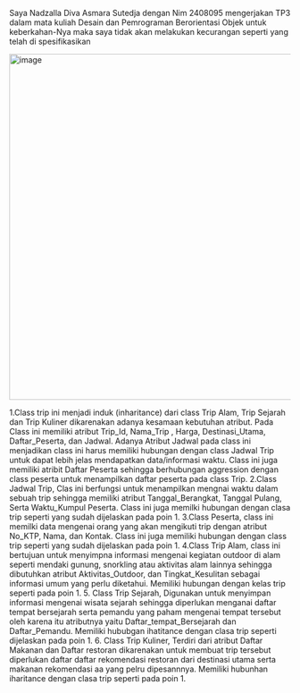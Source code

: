 Saya Nadzalla Diva Asmara Sutedja dengan Nim 2408095 mengerjakan TP3 dalam mata kuliah Desain dan Pemrograman Berorientasi Objek untuk keberkahan-Nya maka saya tidak akan melakukan kecurangan seperti yang telah di spesifikasikan

<img width="1260" height="619" alt="image" src="https://github.com/user-attachments/assets/fabe1c3c-e7ca-4474-8605-ff821228d142" />

1.Class trip ini menjadi induk (inharitance) dari class Trip Alam, Trip Sejarah dan Trip Kuliner dikarenakan adanya kesamaan kebutuhan atribut. Pada Class ini memiliki atribut Trip_Id, Nama_Trip , Harga, Destinasi_Utama, Daftar_Peserta, dan Jadwal. Adanya Atribut Jadwal pada class ini menjadikan class ini harus memiliki hubungan dengan class Jadwal Trip untuk dapat lebih jelas mendapatkan data/informasi waktu. Class ini juga memiliki atribit Daftar Peserta sehingga berhubungan aggression dengan class peserta untuk menampilkan daftar peserta pada class Trip.
2.Class Jadwal Trip, Clas ini berfungsi untuk menampilkan mengnai waktu dalam sebuah trip sehingga memiliki atribut Tanggal_Berangkat, Tanggal Pulang, Serta Waktu_Kumpul Peserta. Class ini juga memilki hubungan dengan clasa trip seperti yang sudah dijelaskan pada poin 1.
3.Class Peserta, class ini memilki data mengenai orang yang akan mengikuti trip dengan atribut No_KTP, Nama, dan Kontak. Class ini juga memiliki hubungan dengan class trip seperti yang sudah dijelaskan pada poin 1.
4.Class Trip Alam, class ini bertujuan untuk menyimpna informasi mengenai kegiatan outdoor  di alam seperti mendaki gunung, snorkling atau aktivitas alam lainnya sehingga dibutuhkan atribut Aktivitas_Outdoor, dan Tingkat_Kesulitan sebagai informasi umum yang perlu diketahui. Memiliki hubungan dengan kelas trip seperti pada poin 1.
5. Class Trip Sejarah, Digunakan untuk menyimpan informasi mengenai wisata sejarah sehingga diperlukan menganai daftar tempat bersejarah serta pemandu yang paham mengenai tempat tersebut oleh karena itu atributnya yaitu Daftar_tempat_Bersejarah dan Daftar_Pemandu. Memiliki hububgan ihatitance dengan clasa trip seperti dijelaskan pada poin 1.
6. Class Trip Kuliner, Terdiri dari atribut Daftar Makanan dan Daftar restoran dikarenakan untuk membuat trip tersebut diperlukan daftar daftar rekomendasi restoran dari destinasi utama serta makanan rekomendasi aa yang pelru dipesannnya. Memiliki hubunhan iharitance dengan clasa trip seperti pada poin 1.
